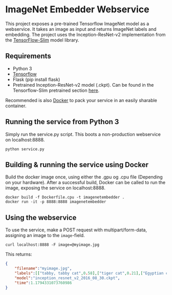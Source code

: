 # ImageNet Embedder Webservice

This project exposes a pre-trained Tensorflow ImageNet model as a webservice. It takes an image as input and returns ImageNet labels and embedding. The project uses the Inception-ResNet-v2 implementation from the [TensorFlow-Slim](https://github.com/tensorflow/models/tree/master/research/slim) model library.

## Requirements

* Python 3
* [Tensorflow](https://www.tensorflow.org/install/)
* Flask (pip install flask)
* Pretrained Inception-ResNet-v2 model (.ckpt). Can be found in the Tensorflow-Slim pretrained section [here](https://github.com/tensorflow/models/tree/master/research/slim#pre-trained-models).

Recommended is also [Docker](https://store.docker.com/search?type=edition&offering=community) to pack your service in an easily sharable container.

## Running the service from Python 3
Simply run the service.py script. This boots a non-production webservice on localhost:8888.
```
python service.py
```

## Building & running the service using Docker
Build the docker image once, using either the .gpu og .cpu file (Depending on your hardware).
After a successful build, Docker can be called to run the image, exposing the service on localhost:8888.
```
docker build -f Dockerfile.cpu -t imagenetembedder .
docker run -it -p 8888:8888 imagenetembedder
```

## Using the webservice
To use the service, make a POST request with multipart/form-data, assigning an image to the `image`-field.
```
curl localhost:8888 -F image=@myimage.jpg
```
This returns:
```json
{
    "filename":"myimage.jpg",
    "labels":[["tabby, tabby cat",0.58],["tiger cat",0.21],["Egyptian cat",0.11]],
    "model":"inception_resnet_v2_2016_08_30.ckpt",
    "time":1.1794331073760986
}
```
